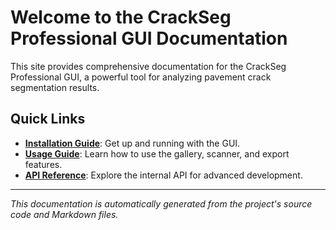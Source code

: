 # Welcome to the CrackSeg Professional GUI Documentation

This site provides comprehensive documentation for the CrackSeg Professional GUI, a powerful tool
for analyzing pavement crack segmentation results.

## Quick Links

- **[Installation Guide](guides/INSTALL.md)**: Get up and running with the GUI.
- **[Usage Guide](guides/USAGE.md)**: Learn how to use the gallery, scanner, and export features.
- **[API Reference](api/gui_components.md)**: Explore the internal API for advanced development.

---

*This documentation is automatically generated from the project's source code and Markdown files.*
